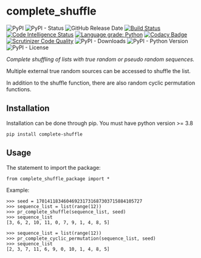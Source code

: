 # complete_shuffle

![PyPI](https://img.shields.io/pypi/v/complete_shuffle?color=red)
![PyPI - Status](https://img.shields.io/pypi/status/complete_shuffle)
![GitHub Release Date](https://img.shields.io/github/release-date/fsssosei/complete_shuffle)
[![Build Status](https://scrutinizer-ci.com/g/fsssosei/complete_shuffle/badges/build.png?b=main)](https://scrutinizer-ci.com/g/fsssosei/complete_shuffle/build-status/main)
[![Code Intelligence Status](https://scrutinizer-ci.com/g/fsssosei/complete_shuffle/badges/code-intelligence.svg?b=main)](https://scrutinizer-ci.com/code-intelligence)
[![Language grade: Python](https://img.shields.io/lgtm/grade/python/g/fsssosei/complete_shuffle.svg?logo=lgtm&logoWidth=18)](https://lgtm.com/projects/g/fsssosei/complete_shuffle/context:python)
[![Codacy Badge](https://api.codacy.com/project/badge/Grade/bf34f8d12be84b4492a5a3709df0aae5)](https://www.codacy.com/manual/fsssosei/complete_shuffle?utm_source=github.com&amp;utm_medium=referral&amp;utm_content=fsssosei/complete_shuffle&amp;utm_campaign=Badge_Grade)
[![Scrutinizer Code Quality](https://scrutinizer-ci.com/g/fsssosei/complete_shuffle/badges/quality-score.png?b=main)](https://scrutinizer-ci.com/g/fsssosei/complete_shuffle/?branch=main)
![PyPI - Downloads](https://img.shields.io/pypi/dw/complete_shuffle?label=PyPI%20-%20Downloads)
![PyPI - Python Version](https://img.shields.io/pypi/pyversions/complete_shuffle)
![PyPI - License](https://img.shields.io/pypi/l/complete_shuffle)

*Complete shuffling of lists with true random or pseudo random sequences.*

Multiple external true random sources can be accessed to shuffle the list.

In addition to the shuffle function, there are also random cyclic permutation functions.

## Installation

Installation can be done through pip. You must have python version >= 3.8

	pip install complete-shuffle

## Usage

The statement to import the package:

	from complete_shuffle_package import *
	
Example:

	>>> seed = 170141183460469231731687303715884105727
	>>> sequence_list = list(range(12))
	>>> pr_complete_shuffle(sequence_list, seed)
	>>> sequence_list
	[3, 6, 2, 10, 11, 0, 7, 9, 1, 4, 8, 5]
	
	>>> sequence_list = list(range(12))
	>>> pr_complete_cyclic_permutation(sequence_list, seed)
	>>> sequence_list
	[2, 3, 7, 11, 6, 9, 0, 10, 1, 4, 8, 5]
